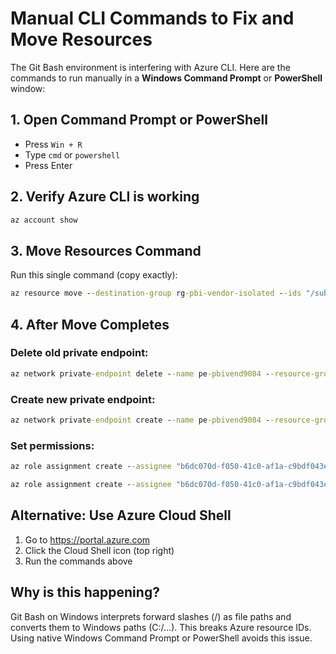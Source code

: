 # Manual CLI Commands to Fix and Move Resources

The Git Bash environment is interfering with Azure CLI. Here are the commands to run manually in a **Windows Command Prompt** or **PowerShell** window:

## 1. Open Command Prompt or PowerShell
- Press `Win + R`
- Type `cmd` or `powershell`
- Press Enter

## 2. Verify Azure CLI is working
```cmd
az account show
```

## 3. Move Resources Command
Run this single command (copy exactly):

```cmd
az resource move --destination-group rg-pbi-vendor-isolated --ids "/subscriptions/fb344b4b-f3a4-45a5-81d6-c1f911fcb4ed/resourceGroups/vision/providers/Microsoft.Compute/virtualMachines/vm-pbi-vendor" "/subscriptions/fb344b4b-f3a4-45a5-81d6-c1f911fcb4ed/resourceGroups/vision/providers/Microsoft.Network/networkInterfaces/vm-pbi-vendorVMNic" "/subscriptions/fb344b4b-f3a4-45a5-81d6-c1f911fcb4ed/resourceGroups/vision/providers/Microsoft.Compute/disks/vm-pbi-vendor_OsDisk_1_c139da6a99294d3c8c52b7a520021075" "/subscriptions/fb344b4b-f3a4-45a5-81d6-c1f911fcb4ed/resourceGroups/vision/providers/Microsoft.Storage/storageAccounts/pbivend9084"
```

## 4. After Move Completes

### Delete old private endpoint:
```cmd
az network private-endpoint delete --name pe-pbivend9084 --resource-group vision --yes
```

### Create new private endpoint:
```cmd
az network private-endpoint create --name pe-pbivend9084 --resource-group rg-pbi-vendor-isolated --vnet-name vision-vnet --subnet gitlab-private-subnet --private-connection-resource-id "/subscriptions/fb344b4b-f3a4-45a5-81d6-c1f911fcb4ed/resourceGroups/rg-pbi-vendor-isolated/providers/Microsoft.Storage/storageAccounts/pbivend9084" --group-id dfs --connection-name pe-conn-pbivend9084
```

### Set permissions:
```cmd
az role assignment create --assignee "b6dc070d-f050-41c0-af1a-c9bdf043ecef" --role "Reader" --resource-group "rg-pbi-vendor-isolated"

az role assignment create --assignee "b6dc070d-f050-41c0-af1a-c9bdf043ecef" --role "Virtual Machine User Login" --scope "/subscriptions/fb344b4b-f3a4-45a5-81d6-c1f911fcb4ed/resourceGroups/rg-pbi-vendor-isolated/providers/Microsoft.Compute/virtualMachines/vm-pbi-vendor"
```

## Alternative: Use Azure Cloud Shell
1. Go to https://portal.azure.com
2. Click the Cloud Shell icon (top right)
3. Run the commands above

## Why is this happening?
Git Bash on Windows interprets forward slashes (/) as file paths and converts them to Windows paths (C:/...). This breaks Azure resource IDs. Using native Windows Command Prompt or PowerShell avoids this issue.